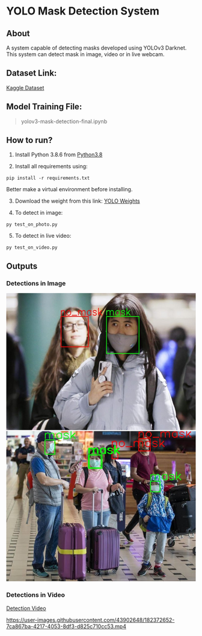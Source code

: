 # YOLO Mask Detection System
## About
A system capable of detecting masks developed using YOLOv3 Darknet. This system can detect mask in image, video or in live webcam.

## Dataset Link:
[Kaggle Dataset](https://www.kaggle.com/datasets/aditya276/face-mask-dataset-yolo-format)

## Model Training File:
> yolov3-mask-detection-final.ipynb

## How to run?
1. Install Python 3.8.6 from [Python3.8](https://www.python.org/downloads/release/python-386/)

2. Install all requirements using:
```
pip install -r requirements.txt 
```
Better make a virtual environment before installing.  

3. Download the weight from this link: [YOLO Weights](https://drive.google.com/file/d/1DhDbirmjl3-NbTwV4dYCHkS-uUyKGrH2/view?usp=sharing)  

4. To detect in image:
```
py test_on_photo.py
```  

5. To detect in live video:
```
py test_on_video.py
```

## Outputs

### Detections in Image

![Output1](op1.jpg)
![Output2](op2.jpg)

### Detections in Video
[Detection Video](https://drive.google.com/file/d/13hKU4sMlngbBArOUJdZn660-p6dHr-D6/view?usp=sharing)

https://user-images.githubusercontent.com/43902648/182372652-7ca867ba-4217-4053-8df3-d825c710cc53.mp4


